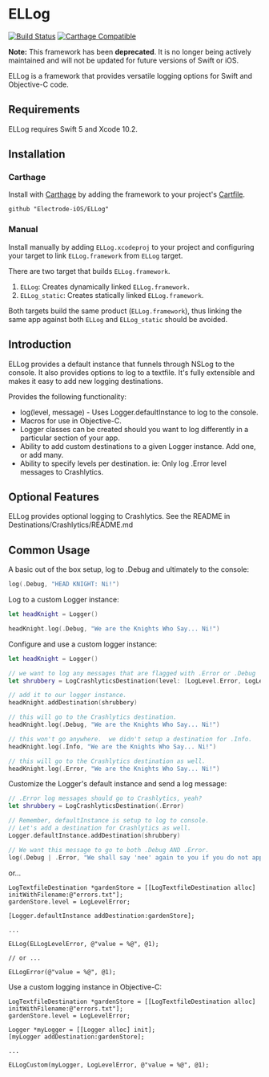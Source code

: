 # ELLog 

[![Build Status](https://travis-ci.org/Electrode-iOS/ELLog.svg?branch=master)](https://travis-ci.org/Electrode-iOS/ELLog)
[![Carthage Compatible](https://img.shields.io/badge/Carthage-compatible-4BC51D.svg?style=flat)](https://github.com/Carthage/Carthage)

**Note:** This framework has been **deprecated**. It is no longer being actively maintained and will not be updated for future versions of Swift or iOS.

ELLog is a framework that provides versatile logging options for Swift and Objective-C code.

## Requirements

ELLog requires Swift 5 and Xcode 10.2.

## Installation

### Carthage

Install with [Carthage](https://github.com/Carthage/Carthage) by adding the framework to your project's [Cartfile](https://github.com/Carthage/Carthage/blob/master/Documentation/Artifacts.md#cartfile).

```
github "Electrode-iOS/ELLog"
```

### Manual

Install manually by adding `ELLog.xcodeproj` to your project and configuring your target to link `ELLog.framework` from `ELLog` target.

There are two target that builds `ELLog.framework`.
1. `ELLog`: Creates dynamically linked `ELLog.framework.`
2. `ELLog_static`: Creates statically linked `ELLog.framework`.

Both targets build the same product (`ELLog.framework`), thus linking the same app against both `ELLog` and `ELLog_static` should be avoided.

## Introduction

ELLog provides a default instance that funnels through NSLog to the console. It also provides options to log to a textfile.  It's fully extensible and makes it easy to add new logging destinations.

Provides the following functionality:

* log(level, message) - Uses Logger.defaultInstance to log to the console.
* Macros for use in Objective-C.
* Logger classes can be created should you want to log differently in a particular section of your app.
* Ability to add custom destinations to a given Logger instance.  Add one, or add many.
* Ability to specify levels per destination.  ie: Only log .Error level messages to Crashlytics.

## Optional Features

ELLog provides optional logging to Crashlytics. See the README in Destinations/Crashlytics/README.md

## Common Usage

A basic out of the box setup, log to .Debug and ultimately to the console:

```Swift
log(.Debug, "HEAD KNIGHT: Ni!")
```

Log to a custom Logger instance:
```Swift
let headKnight = Logger()

headKnight.log(.Debug, "We are the Knights Who Say... Ni!")
```

Configure and use a custom logger instance:
```Swift
let headKnight = Logger()

// we want to log any messages that are flagged with .Error or .Debug
let shrubbery = LogCrashlyticsDestination(level: [LogLevel.Error, LogLevel.Debug])

// add it to our logger instance.
headKnight.addDestination(shrubbery)

// this will go to the Crashlytics destination.
headKnight.log(.Debug, "We are the Knights Who Say... Ni!")

// this won't go anywhere.  we didn't setup a destination for .Info.
headKnight.log(.Info, "We are the Knights Who Say... Ni!")

// this will go to the Crashlytics destination as well.
headKnight.log(.Error, "We are the Knights Who Say... Ni!")
```

Customize the Logger's default instance and send a log message:
```Swift
// .Error log messages should go to Crashlytics, yeah?
let shrubbery = LogCrashlyticsDestination(.Error)

// Remember, defaultInstance is setup to log to console.
// Let's add a destination for Crashlytics as well.
Logger.defaultInstance.addDestination(shrubbery)

// We want this message to go to both .Debug AND .Error.
log(.Debug | .Error, "We shall say 'nee' again to you if you do not appease us.")
```
or...
```Objc
LogTextfileDestination *gardenStore = [[LogTextfileDestination alloc] initWithFilename:@"errors.txt"];
gardenStore.level = LogLevelError;

[Logger.defaultInstance addDestination:gardenStore];

...

ELLog(ELLogLevelError, @"value = %@", @1);

// or ...

ELLogError(@"value = %@", @1);
```

Use a custom logging instance in Objective-C:
```Objc
LogTextfileDestination *gardenStore = [[LogTextfileDestination alloc] initWithFilename:@"errors.txt"];
gardenStore.level = LogLevelError;

Logger *myLogger = [[Logger alloc] init];
[myLogger addDestination:gardenStore];

...

ELLogCustom(myLogger, LogLevelError, @"value = %@", @1);
```

